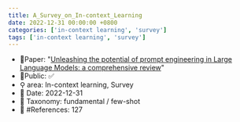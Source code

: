 ```yaml
---
title: A_Survey_on_In-context_Learning
date: 2022-12-31 00:00:00 +0800
categories: ['in-context learning', 'survey']
tags: ['in-context learning', 'survey']
---
```


- 📙Paper: "[Unleashing the potential of prompt engineering in Large Language Models: a comprehensive review](https://www.semanticscholar.org/paper/Unleashing-the-potential-of-prompt-engineering-in-a-Chen-Zhang/595c8d39a6155354fd7d8f62a4441be5c82e68da)"
- 🔑Public: ✅
- ⚲ area: In-context learning, Survey
- 📅 Date: 2022-12-31
- 🔎 Taxonomy: fundamental / few-shot
- 📝 #References: 127
